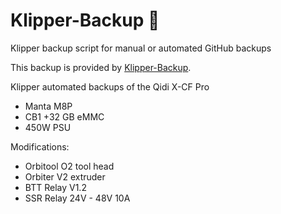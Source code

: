 # Klipper-Backup 💾 
Klipper backup script for manual or automated GitHub backups 

This backup is provided by [Klipper-Backup](https://github.com/Staubgeborener/klipper-backup).

Klipper automated backups of the Qidi X-CF Pro

- Manta M8P
- CB1 +32 GB eMMC
- 450W PSU

Modifications:

- Orbitool O2 tool head
- Orbiter V2 extruder
- BTT Relay V1.2
- SSR Relay 24V - 48V 10A
